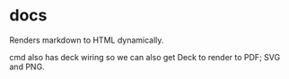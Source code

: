 # docs

Renders markdown to HTML dynamically.

cmd also has deck wiring so we can also get Deck to render to PDF; SVG and PNG. 




